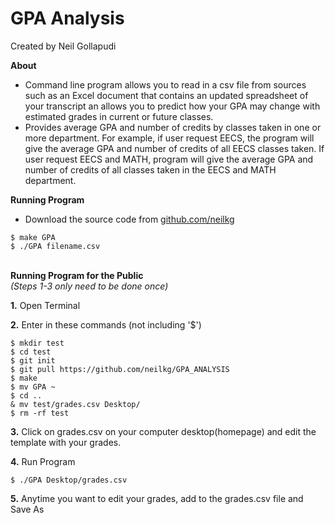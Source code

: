 # GPA Analysis
Created by Neil Gollapudi

**About**
- Command line program allows you to read in a csv file from sources such as an Excel document that contains an updated spreadsheet of your transcript an allows you to predict how your GPA may change with estimated grades in current or future classes.
- Provides average GPA and number of credits by classes taken in one or more department. For example, if user request EECS, the program will give the average GPA and number of credits of all EECS classes taken. If user request EECS and MATH, program will give the average GPA and number of credits of all classes taken in the EECS and MATH department.


**Running Program**
- Download the source code from [github.com/neilkg](https://github.com/neilkg/GPA_ANALYSIS)
```
$ make GPA
$ ./GPA filename.csv
```
\
**Running Program for the Public**    
*(Steps 1-3 only need to be done once)*

**1.** Open Terminal

**2.** Enter in these commands (not including '$')
```
$ mkdir test
$ cd test
$ git init
$ git pull https://github.com/neilkg/GPA_ANALYSIS
$ make
$ mv GPA ~
$ cd ..
& mv test/grades.csv Desktop/
$ rm -rf test
```

**3.** Click on grades.csv on your computer desktop(homepage) and edit the template with your grades.

**4.** Run Program
```
$ ./GPA Desktop/grades.csv
```

**5.** Anytime you want to edit your grades, add to the grades.csv file and Save As


